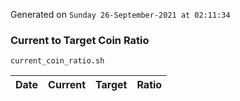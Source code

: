 Generated on `Sunday 26-September-2021 at 02:11:34`

### Current to Target Coin Ratio
`current_coin_ratio.sh`

Date|Current|Target|Ratio
---|---|---|---
